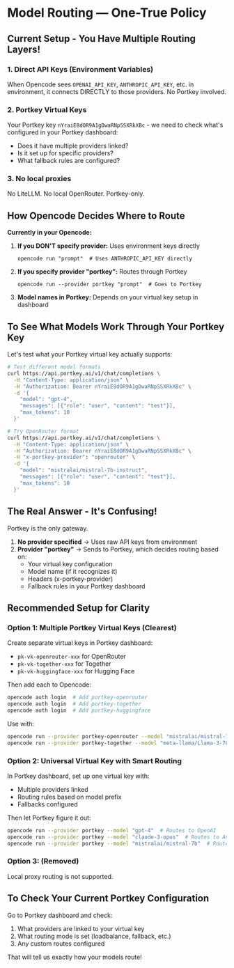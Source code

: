 # Model Routing — One-True Policy

## Current Setup - You Have Multiple Routing Layers!

### 1. Direct API Keys (Environment Variables)
When Opencode sees `OPENAI_API_KEY`, `ANTHROPIC_API_KEY`, etc. in environment, it connects DIRECTLY to those providers. No Portkey involved.

### 2. Portkey Virtual Keys
Your Portkey key `nYraiE8dOR9A1gDwaRNpSSXRkXBc` - we need to check what's configured in your Portkey dashboard:
- Does it have multiple providers linked?
- Is it set up for specific providers?
- What fallback rules are configured?

### 3. No local proxies
No LiteLLM. No local OpenRouter. Portkey-only.

## How Opencode Decides Where to Route

**Currently in your Opencode:**

1. **If you DON'T specify provider:** Uses environment keys directly
   ```
   opencode run "prompt"  # Uses ANTHROPIC_API_KEY directly
   ```

2. **If you specify provider "portkey":** Routes through Portkey
   ```
   opencode run --provider portkey "prompt"  # Goes to Portkey
   ```

3. **Model names in Portkey:** Depends on your virtual key setup in dashboard

## To See What Models Work Through Your Portkey Key

Let's test what your Portkey virtual key actually supports:

```bash
# Test different model formats
curl https://api.portkey.ai/v1/chat/completions \
  -H "Content-Type: application/json" \
  -H "Authorization: Bearer nYraiE8dOR9A1gDwaRNpSSXRkXBc" \
  -d '{
    "model": "gpt-4",
    "messages": [{"role": "user", "content": "test"}],
    "max_tokens": 10
  }'

# Try OpenRouter format
curl https://api.portkey.ai/v1/chat/completions \
  -H "Content-Type: application/json" \
  -H "Authorization: Bearer nYraiE8dOR9A1gDwaRNpSSXRkXBc" \
  -H "x-portkey-provider": "openrouter" \
  -d '{
    "model": "mistralai/mistral-7b-instruct",
    "messages": [{"role": "user", "content": "test"}],
    "max_tokens": 10
  }'
```

## The Real Answer - It's Confusing!

Portkey is the only gateway.

1. **No provider specified** → Uses raw API keys from environment
2. **Provider "portkey"** → Sends to Portkey, which decides routing based on:
   - Your virtual key configuration
   - Model name (if it recognizes it)
   - Headers (x-portkey-provider)
   - Fallback rules in your Portkey dashboard

## Recommended Setup for Clarity

### Option 1: Multiple Portkey Virtual Keys (Clearest)
Create separate virtual keys in Portkey dashboard:
- `pk-vk-openrouter-xxx` for OpenRouter
- `pk-vk-together-xxx` for Together
- `pk-vk-huggingface-xxx` for Hugging Face

Then add each to Opencode:
```bash
opencode auth login  # Add portkey-openrouter
opencode auth login  # Add portkey-together
opencode auth login  # Add portkey-huggingface
```

Use with:
```bash
opencode run --provider portkey-openrouter --model "mistralai/mistral-7b-instruct"
opencode run --provider portkey-together --model "meta-llama/Llama-3-70b-chat-hf"
```

### Option 2: Universal Virtual Key with Smart Routing
In Portkey dashboard, set up one virtual key with:
- Multiple providers linked
- Routing rules based on model prefix
- Fallbacks configured

Then let Portkey figure it out:
```bash
opencode run --provider portkey --model "gpt-4"  # Routes to OpenAI
opencode run --provider portkey --model "claude-3-opus"  # Routes to Anthropic
opencode run --provider portkey --model "mistralai/mistral-7b"  # Routes to OpenRouter/Together
```

### Option 3: (Removed)
Local proxy routing is not supported.

## To Check Your Current Portkey Configuration

Go to Portkey dashboard and check:
1. What providers are linked to your virtual key
2. What routing mode is set (loadbalance, fallback, etc.)
3. Any custom routes configured

That will tell us exactly how your models route!
